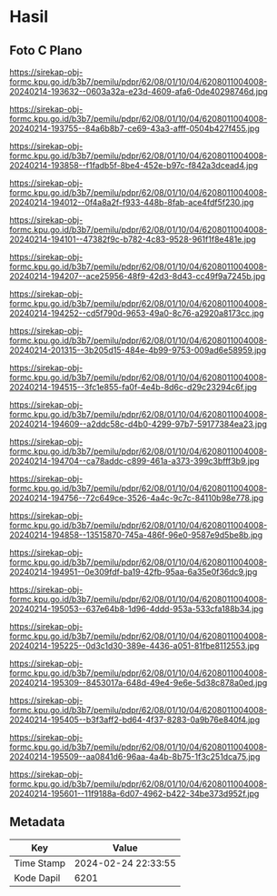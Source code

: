# Hasil

## Foto C Plano

https://sirekap-obj-formc.kpu.go.id/b3b7/pemilu/pdpr/62/08/01/10/04/6208011004008-20240214-193632--0603a32a-e23d-4609-afa6-0de40298746d.jpg

https://sirekap-obj-formc.kpu.go.id/b3b7/pemilu/pdpr/62/08/01/10/04/6208011004008-20240214-193755--84a6b8b7-ce69-43a3-afff-0504b427f455.jpg

https://sirekap-obj-formc.kpu.go.id/b3b7/pemilu/pdpr/62/08/01/10/04/6208011004008-20240214-193858--f1fadb5f-8be4-452e-b97c-f842a3dcead4.jpg

https://sirekap-obj-formc.kpu.go.id/b3b7/pemilu/pdpr/62/08/01/10/04/6208011004008-20240214-194012--0f4a8a2f-f933-448b-8fab-ace4fdf5f230.jpg

https://sirekap-obj-formc.kpu.go.id/b3b7/pemilu/pdpr/62/08/01/10/04/6208011004008-20240214-194101--47382f9c-b782-4c83-9528-961f1f8e481e.jpg

https://sirekap-obj-formc.kpu.go.id/b3b7/pemilu/pdpr/62/08/01/10/04/6208011004008-20240214-194207--ace25956-48f9-42d3-8d43-cc49f9a7245b.jpg

https://sirekap-obj-formc.kpu.go.id/b3b7/pemilu/pdpr/62/08/01/10/04/6208011004008-20240214-194252--cd5f790d-9653-49a0-8c76-a2920a8173cc.jpg

https://sirekap-obj-formc.kpu.go.id/b3b7/pemilu/pdpr/62/08/01/10/04/6208011004008-20240214-201315--3b205d15-484e-4b99-9753-009ad6e58959.jpg

https://sirekap-obj-formc.kpu.go.id/b3b7/pemilu/pdpr/62/08/01/10/04/6208011004008-20240214-194515--3fc1e855-fa0f-4e4b-8d6c-d29c23294c6f.jpg

https://sirekap-obj-formc.kpu.go.id/b3b7/pemilu/pdpr/62/08/01/10/04/6208011004008-20240214-194609--a2ddc58c-d4b0-4299-97b7-59177384ea23.jpg

https://sirekap-obj-formc.kpu.go.id/b3b7/pemilu/pdpr/62/08/01/10/04/6208011004008-20240214-194704--ca78addc-c899-461a-a373-399c3bfff3b9.jpg

https://sirekap-obj-formc.kpu.go.id/b3b7/pemilu/pdpr/62/08/01/10/04/6208011004008-20240214-194756--72c649ce-3526-4a4c-9c7c-84110b98e778.jpg

https://sirekap-obj-formc.kpu.go.id/b3b7/pemilu/pdpr/62/08/01/10/04/6208011004008-20240214-194858--13515870-745a-486f-96e0-9587e9d5be8b.jpg

https://sirekap-obj-formc.kpu.go.id/b3b7/pemilu/pdpr/62/08/01/10/04/6208011004008-20240214-194951--0e309fdf-ba19-42fb-95aa-6a35e0f36dc9.jpg

https://sirekap-obj-formc.kpu.go.id/b3b7/pemilu/pdpr/62/08/01/10/04/6208011004008-20240214-195053--637e64b8-1d96-4ddd-953a-533cfa188b34.jpg

https://sirekap-obj-formc.kpu.go.id/b3b7/pemilu/pdpr/62/08/01/10/04/6208011004008-20240214-195225--0d3c1d30-389e-4436-a051-81fbe8112553.jpg

https://sirekap-obj-formc.kpu.go.id/b3b7/pemilu/pdpr/62/08/01/10/04/6208011004008-20240214-195309--8453017a-648d-49e4-9e6e-5d38c878a0ed.jpg

https://sirekap-obj-formc.kpu.go.id/b3b7/pemilu/pdpr/62/08/01/10/04/6208011004008-20240214-195405--b3f3aff2-bd64-4f37-8283-0a9b76e840f4.jpg

https://sirekap-obj-formc.kpu.go.id/b3b7/pemilu/pdpr/62/08/01/10/04/6208011004008-20240214-195509--aa0841d6-96aa-4a4b-8b75-1f3c251dca75.jpg

https://sirekap-obj-formc.kpu.go.id/b3b7/pemilu/pdpr/62/08/01/10/04/6208011004008-20240214-195601--11f9188a-6d07-4962-b422-34be373d952f.jpg


## Metadata

| Key        | Value               |
| ---------- | ------------------- |
| Time Stamp | 2024-02-24 22:33:55 |
| Kode Dapil | 6201                |



